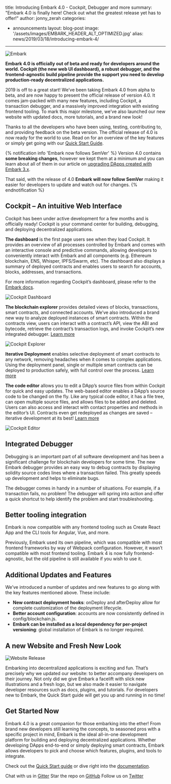 title: Introducing Embark 4.0 - Cockpit, Debugger and more
summary: "Embark 4.0 is finally here! Check out what the greatest release yet has to offer!"
author: jonny_zerah
categories:
  - announcements
layout: blog-post
image: '/assets/images/EMBARK_HEADER_ALT_OPTIMIZED.jpg'
alias: news/2019/03/18/introducing-embark-4/
---

![Embark](/assets/images/EMBARK_HEADER_ALT_OPTIMIZED.jpg "Embark")

**Embark 4.0 is officially out of beta and ready for developers around the world. Cockpit (the new web UI dashboard), a robust debugger, and the frontend-agnostic build pipeline provide the support you need to develop production-ready decentralized applications.**

2019 is off to a great start! We’ve been taking Embark 4.0 from alpha to beta, and are now happy to present the official release of version 4.0. It comes jam-packed with many new features, including Cockpit, a transaction debugger, and a massively improved integration with existing frontend tooling. To mark this major milestone, we’ve also launched our new website with updated docs, more tutorials, and a brand new look!

Thanks to all the developers who have been using, testing, contributing to, and providing feedback on the beta version. The official release of 4.0 is now ready for the world to use. Read on for an overview of the key features or simply get going with our [Quick Start Guide](/docs/quick_start.html).

{% notification info 'Embark now follows SemVer' %}
Version 4.0 contains **some breaking changes**, however we kept them at a minimum and you can learn about all of them in our article on [upgrading DApps created with Embark 3.x](/news/2019/03/18/upgrading-to-embark-4/).

That said, with the release of 4.0 **Embark will now follow SemVer** making it easier for developers to update and watch out for changes.
{% endnotification %}

## Cockpit – An intuitive Web Interface
Cockpit has been under active development for a few months and is officially ready! Cockpit is your command center for building, debugging, and deploying decentralized applications.

**The dashboard** is the first page users see when they load Cockpit. It provides an overview of all processes controlled by Embark and comes with an interactive console and predictive commands, allowing developers to conveniently interact with Embark and all components (e.g. Ethereum blockchain, ENS, Whisper, IPFS/Swarm, etc). The dashboard also  displays a summary of deployed contracts and enables users to search for accounts, blocks, addresses, and transactions.

For more information regarding Cockpit’s dashboard, please refer to the [Embark docs](/docs/cockpit_dashboard.html).


![Cockpit Dashboard](/assets/images/cockpit_dashboard_release.png "Cockpit Dashboard")

**The blockchain explorer** provides detailed views of blocks, transactions, smart contracts, and connected accounts. We’ve also introduced a brand new way to analyze deployed instances of smart contracts. Within the contracts view, users can interact with a contract’s API, view the ABI and bytecode, retrieve the contract’s transaction logs, and invoke Cockpit’s new integrated debugger. [Learn more](/docs/cockpit_explorer.html)


![Cockpit Explorer](/assets/images/cockpit_explorer_overview.png "Cockpit Explorer")

**Iterative Deployment** enables selective deployment of smart contracts to any network, removing headaches when it comes to complex applications. Using the deployment panel, single or multiple smart contracts can be deployed to production safely, with full control over the process. [Learn more](/docs/cockpit_deployment.html)

**The code editor** allows you to edit a DApp’s source files from within Cockpit for quick and easy updates. The web-based editor enables a DApp’s source code to be changed on the fly. Like any typical code editor, it has a file tree, can open multiple source files, and allows files to be added and deleted. Users can also access and interact with contact properties and methods in the editor’s UI. Contracts even get redeployed as changes are saved – iterative development at its best! [Learn more](/docs/cockpit_editor.html)

![Cockpit Editor](/assets/images/cockpit_editor_release.png "Cockpit Editor")

## Integrated Debugger
Debugging is an important part of all software development and has been a significant challenge for blockchain developers for some time. The new Embark debugger provides an easy way to debug contracts by displaying solidity source codes lines where a transaction failed. This greatly speeds up development and helps to eliminate bugs.

The debugger comes in handy in a number of situations. For example, if a transaction fails, no problem! The debugger will spring into action and offer a quick shortcut to help identify the problem and start troubleshooting.

## Better tooling integration
Embark is now compatible with any frontend tooling such as Create React App and the CLI tools for Angular, Vue, and more.

Previously, Embark used its own pipeline, which was compatible with most frontend frameworks by way of Webpack configuration. However, it wasn’t compatible with most frontend tooling. Embark 4 is now fully frontend-agnostic, but the old pipeline is still available if you wish to use it.

## Additional Updates and Features
We’ve introduced a number of updates and new features to go along with the key features mentioned above. These include:

- **New contract deployment hooks**: onDeploy and afterDeploy allow for complete customization of the deployment lifecycle.
- **Better account configuration**: accounts are now consistently defined in config/blockchain.js.
- **Embark can be installed as a local dependency for per-project versioning**: global installation of Embark is no longer required.

## A new Website and Fresh New Look

![Website Release](/assets/images/website_release.png "Website Release")

Embarking into decentralized applications is exciting and fun. That’s precisely why we updated our website: to better accompany developers on their journey. Not only did we give Embark a facelift with slick new illustrations and a fresh logo, but we also made it easier to navigate developer resources such as docs, plugins, and tutorials. For developers new to Embark, the  Quick Start guide will get you up and running in no time!

## Get Started Now
Embark 4.0 is a great companion for those embarking into the ether! From brand new developers still learning the concepts, to seasoned pros with a specific project in mind, Embark is the ideal all-in-one development platform for building and deploying decentralized applications. Whether developing DApps end-to-end or simply deploying smart contracts, Embark allows developers to pick and choose which features, plugins, and tools to integrate.

Check out the [Quick Start guide](/docs/quick_start.html) or dive right into the [documentation](/docs).

Chat with us in [Gitter](https://gitter.im/embark-framework/Lobby)
Star the repo on [GitHub](https://github.com/embark-framework/embark)
Follow us on [Twitter](https://twitter.com/EmbarkProject)
